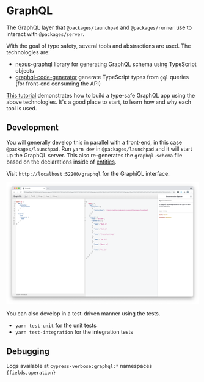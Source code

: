 # GraphQL

The GraphQL layer that `@packages/launchpad` and `@packages/runner` use to interact with `@packages/server`. 

With the goal of type safety, several tools and abstractions are used. The technologies are:

- [nexus-graphql](https://nexusjs.org/) library for generating GraphQL schema using TypeScript objects
- [graphql-code-generator](https://www.graphql-code-generator.com/) generate TypeScript types from `gql` queries (for front-end consuming the API)

[This tutorial](https://github.com/lmiller1990/vue-3-urql-example) demonstrates how to build a type-safe GraphQL app using the above technologies. It's a good place to start, to learn how and why each tool is used.

## Development

You will generally develop this in parallel with a front-end, in this case `@packages/launchpad`. Run `yarn dev` in `@packages/launchpad` and it will start up the GraphQL server. This also re-generates the `graphql.schema` file based on the declarations inside of [entities](https://github.com/cypress-io/cypress/blob/develop/packages/graphql/src/entities). 

Visit `http://localhost:52200/graphql` for the GraphiQL interface.

![graphql](./gql.png)

You can also develop in a test-driven manner using the tests.

- `yarn test-unit` for the unit tests
- `yarn test-integration` for the integration tests

## Debugging

Logs available at `cypress-verbose:graphql:*` namespaces `{fields,operation}`


